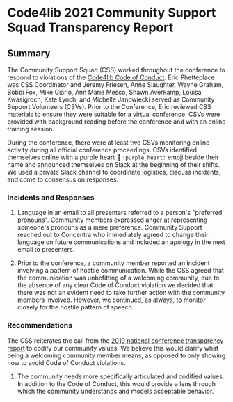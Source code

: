 # Code4lib 2021 Community Support Squad Transparency Report

## Summary

The Community Support Squad (CSS) worked throughout the conference to respond to
violations of the [Code4lib Code of
Conduct](https://github.com/code4lib/code-of-conduct). Eric Phetteplace was CSS
Coordinator and Jeremy Friesen, Anne Slaughter, Wayne Graham, Bobbi Fox, Mike
Giarlo, Ann Marie Mesco, Shawn Averkamp, Louisa Kwasigroch, Kate Lynch, and
Michelle Janowiecki served as Community Support Volunteers (CSVs). Prior to the
Conference, Eric reviewed CSS materials to ensure they were suitable for a
virtual conference. CSVs were provided with background reading before the
conference and with an online training session.

During the conference, there were at least two CSVs monitoring online activity
during all official conference proceedings. CSVs identified themselves online
with a purple heart 💜 `:purple_heart:` emoji beside their name and announced
themselves on Slack at the beginning of their shifts. We used a private Slack
channel to coordinate logistics, discuss incidents, and come to consensus on
responses.

### Incidents and Responses

1. Language in an email to all presenters referred to a person's "preferred
   pronouns". Community members expressed anger at representing someone's
   pronouns as a mere preference. Community Support reached out to Concentra who
   immediately agreed to change their language on future communications and
   included an apology in the next email to presenters.

2. Prior to the conference, a community member reported an incident involving a
   pattern of hostile communication. While the CSS agreed that the communication
   was unbefitting of a welcoming community, due to the absence of any clear
   Code of Conduct violation we decided that there was not an evident need to
   take further action with the community members involved. However, we
   continued, as always, to monitor closely for the hostile pattern of speech.

### Recommendations

The CSS reiterates the call from the [2019 national conference transparency
report](https://github.com/code4lib/code-of-conduct/blob/main/transparency_reports/2019_national_conference_annual_report.md) to codify our community values. We
believe this would clarify what being a welcoming community member means,
as opposed to only showing how to avoid Code of Conduct violations.

1. The community needs more specifically articulated and codified values. In
   addition to the Code of Conduct, this would provide a lens through which the
   community understands and models acceptable behavior.
